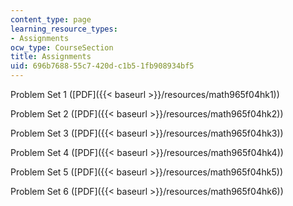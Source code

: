 ```yaml
---
content_type: page
learning_resource_types:
- Assignments
ocw_type: CourseSection
title: Assignments
uid: 696b7688-55c7-420d-c1b5-1fb908934bf5
---
```


Problem Set 1 ([PDF]({{< baseurl >}}/resources/math965f04hk1))

Problem Set 2 ([PDF]({{< baseurl >}}/resources/math965f04hk2))

Problem Set 3 ([PDF]({{< baseurl >}}/resources/math965f04hk3))

Problem Set 4 ([PDF]({{< baseurl >}}/resources/math965f04hk4))

Problem Set 5 ([PDF]({{< baseurl >}}/resources/math965f04hk5))

Problem Set 6 ([PDF]({{< baseurl >}}/resources/math965f04hk6))